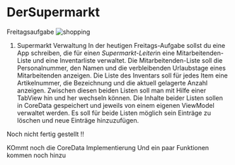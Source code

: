 # DerSupermarkt
Freitagsaufgabe 
![shopping](https://user-images.githubusercontent.com/101304191/216638496-b8c3074d-9ec2-4587-8288-ed393c6ba235.png)

1. Supermarkt Verwaltung
In der heutigen Freitags-Aufgabe sollst du eine App schreiben, die für eine*n
Supermarkt-Leiter*in eine Mitarbeitenden-Liste und eine Inventarliste verwaltet. Die
Mitarbeitenden-Liste soll die Personalnummer, den Namen und die verbleibenden Urlaubstage
eines Mitarbeitenden anzeigen. Die Liste des Inventars soll für jedes Item eine Artikelnummer,
die Bezeichnung und die aktuell gelagerte Anzahl anzeigen. Zwischen diesen beiden Listen soll
man mit Hilfe einer TabView hin und her wechseln können. Die Inhalte beider Listen sollen in
CoreData gespeichert und jeweils von einem eigenen ViewModel verwaltet werden. Es soll für
beide Listen möglich sein Einträge zu löschen und neue Einträge hinzuzufügen.

Noch nicht fertig gestellt !!

KOmmt noch die CoreData Implementierung 
Und ein paar Funktionen kommen noch hinzu
